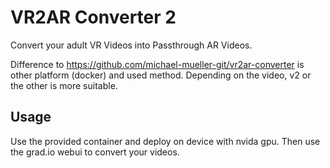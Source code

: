 # VR2AR Converter 2

Convert your adult VR Videos into Passthrough AR Videos.

Difference to https://github.com/michael-mueller-git/vr2ar-converter is other platform (docker) and used method. Depending on the video, v2 or the other is more suitable.

## Usage

Use the provided container and deploy on device with nvida gpu. Then use the grad.io webui to convert your videos.


